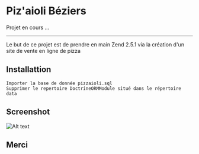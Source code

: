 # Piz'aioli Béziers

Projet en cours ...

---

Le but de ce projet est de prendre en main Zend 2.5.1 via la création d'un site de vente en ligne de pizza

## Installattion
    
    Importer la base de donnée pizzaioli.sql
    Supprimer le repertoire DoctrineORMModule situé dans le répertoire data

## Screenshot

![Alt text](/aliceedn/piz-aioli/blob/master/public/img/screenshot_accueil.PNG "Piz-aioli page d'accueil")

## Merci
